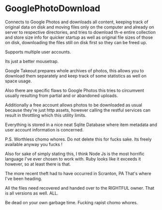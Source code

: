 # GooglePhotoDownload
Connects to Google Photos and downloads all content, keeping track of original data on disk and moving 
files only on the computer and already on server to  respective directories, and tries to download th-e 
entire collection and store size info for quicker startup as well as original file sizes of those on disk, 
downloading the files still on disk first so they can be freed up.  

Supports multiple user accounts. 

Its just a better mousetrap. 

Google Takeout prepares whole archives of photos, 
this allows you to download them separately and keep track of some statistics as well on space usage.

Also there are specific flaws to Google Photos this tries to circumvent usually resulting from partial and or abandoned uploads.

Additionally a free account allows photos to be downloaded as usual because they're just http assets, however calling the restful services can result in throttling which this utility limits.

Everything is stored in a nice neat Sqlite Database where item metadata and user account information is concerned.

P.S. Worthless chomo whores. Do not delete this for fucks sake. Its freely available anyway you fucks !

Also for sake of simply stating this, I think Node Js is the most horrific language I've ever chosen to work with. Ruby looks like it exceeds it however, so at least there is that.

The more recent theft had to have occurred in Scranton, PA
That's where I've been heading.

All the files need recovered and handed over to the RIGHTFUL owner.
That is all versions as well.
ALL.


Be dead on your own garbage time.
Fucking rapist chomo whores.
